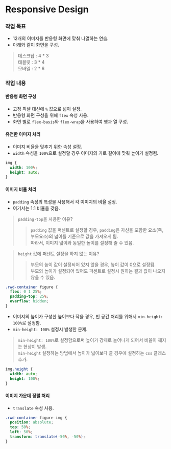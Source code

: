 # Responsive Design  

### 작업 목표  

* 12개의 이미지를 반응형 화면에 맞춰 나열하는 연습.  
* 아래와 같이 화면을 구성.  

> 데스크탑 : 4 * 3  
> 태블릿 : 3 * 4  
> 모바일 : 2 * 6  

### 작업 내용  

#### 반응형 화면 구성  

* 고정 픽셀 대신에 `%` 값으로 넓이 설정.  
* 반응형 화면 구성을 위해 `flex` 속성 사용.  
* 화면 별로 `flex-basis`와 `flex-wrap`을 사용하여 행과 열 구성.  

#### 유연한 이미지 처리  

* 이미지 비율을 맞추기 위한 속성 설정.  
* `width` 속성을 `100%`으로 설정할 경우 이미지의 가로 길이에 맞춰 높이가 설정됨.  

```css  
img {
  width: 100%;
  height: auto;
}
```  

#### 이미지 비율 처리  

* `padding` 속성의 특성을 사용해서 각 이미지의 비율 설정.  
* 여기서는 1:1 비율을 갖음.  

> `padding-top`을 사용한 이유?  
>> `padding` 값을 퍼센트로 설정할 경우, `padding`은 자신을 포함한 요소(즉, 부모요소)의 넓이를 기준으로 값을 가져오게 됨.  
>> 따라서, 이미지 넓이와 동일한 높이를 설정해 줄 수 있음.  

> `height` 값에 퍼센트 설정을 하지 않는 이유?  
>> 부모의 높이 값이 설정되어 있지 않을 경우, 높이 값이 0으로 설정됨.  
>> 부모의 높이가 설정되어 있어도 퍼센트로 설정시 원하는 결과 값이 나오지 않을 수 있음.  

```css  
.rwd-container figure {
  flex: 0 1 25%;
  padding-top: 25%;
  overflow: hidden;
}
```  

* 이미지의 높이가 구성한 높이보다 작을 경우, 빈 공간 처리를 위해서 `min-height: 100%`로 설정함.  
* `min-height: 100%` 설정시 발생한 문제.  
> `min-height: 100%`로 설정함으로써 높이가 강제로 늘어나게 되어서 비율이 깨지는 현상이 발생.  
> `min-height` 설정하는 방법에서 높이가 넓이보다 클 경우에 설정하는 `css` 클래스 추가.  

```css  
img.height {
  width: auto;
  height: 100%;
}
```  

#### 이미지 가운데 정렬 처리  

* `translate` 속성 사용.  
```css  
.rwd-container figure img {
  position: absolute;
  top: 50%;
  left: 50%;
  transform: translate(-50%, -50%);
}
```  
